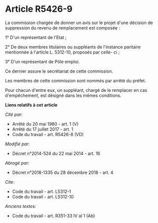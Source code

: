 # Article R5426-9

La commission chargée de donner un avis sur le projet d'une décision de suppression du revenu de remplacement est composée : 

1° D'un représentant de l'Etat ; 

2° De deux membres titulaires ou suppléants de l'instance paritaire mentionnée à l'article L. 5312-10, proposés par celle-
ci ; 

3° D'un représentant de            Pôle emploi. 

Ce dernier assure le secrétariat de cette commission. 

Les membres de cette commission sont nommés par arrêté du préfet. 

Pour chacun d'entre eux, un suppléant, chargé de le remplacer en cas d'empêchement, est désigné dans les mêmes conditions.

**Liens relatifs à cet article**

_Cité par_:

  - Arrêté du 20 mai 1980 - art. 1 (V)
  - Arrêté du 17 juillet 2017 - art. 1
  - Code du travail - art. R5426-8 (VD)

_Modifié par_:

  - Décret n°2014-524 du 22 mai 2014 - art. 16

_Abrogé par_:

  - Décret n°2018-1335 du 28 décembre 2018 - art. 4

_Cite_:

  - Code du travail - art. L5312-1
  - Code du travail - art. L5312-10

_Anciens textes_:

  - Code du travail - art. R351-33 IV al 1 (Ab)
